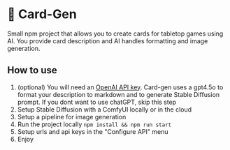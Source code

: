 # 🎴 Card-Gen
Small npm project that allows you to create cards for tabletop games using AI.
You provide card description and AI handles formatting and image generation.

## How to use
1) (optional) You will need an [OpenAI API key](https://platform.openai.com/docs/api-reference/introduction). Card-gen uses a gpt4.5o to format your description to markdown and to generate Stable Diffusion prompt. If you dont want to use chatGPT, skip this step
2) Setup Stable Diffusion with a ComfyUI locally or in the cloud
3) Setup a pipeline for image generation
4) Run the project locally `npm install && npm run start`
5) Setup urls and api keys in the "Configure API" menu
6) Enjoy
